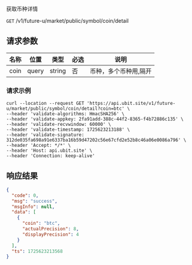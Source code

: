 获取币种详情

`GET` /v1/future-u/market/public/symbol/coin/detail

## 请求参数

| 名称   | 位置    | 类型     | 必选 | 说明          |
|------|-------|--------|----|-------------|
| coin | query | string | 否  | 币种，多个币种用,隔开 |

### 请求示例

```shell
curl --location --request GET 'https://api.ubit.site/v1/future-u/market/public/symbol/coin/detail?coin=btc' \
--header 'validate-algorithms: HmacSHA256' \
--header 'validate-appkey: 2fa91add-388c-44f2-8365-f4b72886c135' \
--header 'validate-recvwindow: 60000' \
--header 'validate-timestamp: 1725623213188' \
--header 'validate-signature: 312de035fa698a91e6337ba16b59d47202c56e67cfd2e52b8c46a06e0086a796' \
--header 'Accept: */*' \
--header 'Host: api.ubit.site' \
--header 'Connection: keep-alive'
```

## 响应结果

```json
{
  "code": 0,
  "msg": "success",
  "msgInfo": null,
  "data": [
    {
      "coin": "btc",
      "actualPrecision": 8,
      "displayPrecision": 4
    }
  ],
  "ts": 1725623213568
}
```

